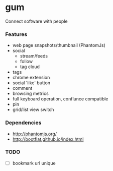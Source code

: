 # gum
Connect software with people

### Features

- web page snapshots/thumbnail (PhantomJs)
- social
  - stream/feeds
  - follow
  - tag cloud
- tags
- chrome extension
- social 'like' button
- comment
- browsing metrics
- full keyboard operation, conflunce compatible
- pin
- grid/list view switch

### Dependencies

- http://phantomjs.org/
- http://bootflat.github.io/index.html

### TODO

- [ ] bookmark url unique
